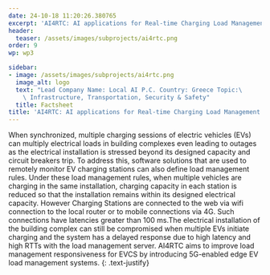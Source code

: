```yaml
---
date: 24-10-18 11:20:26.380765
excerpt: 'AI4RTC: AI applications for Real-time Charging Load Management'
header:
  teaser: /assets/images/subprojects/ai4rtc.png
order: 9
wp: wp3

sidebar:
- image: /assets/images/subprojects/ai4rtc.png
  image_alt: logo
  text: "Lead Company Name: Local AI P.C. Country: Greece Topic:\
    \ Infrastructure, Transportation, Security & Safety"
  title: Factsheet
title: 'AI4RTC: AI applications for Real-time Charging Load Management'
---
```

When synchronized, multiple charging sessions of electric vehicles (EVs) can multiply electrical loads in building complexes even leading to outages as the electrical installation is stressed beyond its designed capacity and circuit breakers trip. To address this, software solutions that are used to remotely monitor EV charging stations can also define load management rules. Under these load management rules, when multiple vehicles are charging in the same installation, charging capacity in each station is reduced so that the installation remains within its designed electrical capacity. However Charging Stations are connected to the web via wifi connection to the local router or to mobile connections via 4G. Such connections have latencies greater than 100 ms.The electrical installation of the building complex can still be compromised when multiple EVs initiate charging and the system has a delayed response due to high latency and high RTTs with the load management server. AI4RTC aims to improve load management responsiveness for EVCS by introducing 5G-enabled edge EV load management systems.
{: .text-justify}


